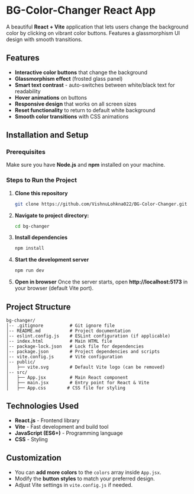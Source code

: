 
# BG-Color-Changer React App

A beautiful **React + Vite** application that lets users change the background color by clicking on vibrant color buttons. Features a glassmorphism UI design with smooth transitions.



## Features
- **Interactive color buttons** that change the background
- **Glassmorphism effect** (frosted glass panel)
- **Smart text contrast** - auto-switches between white/black text for readability
- **Hover animations** on buttons
- **Responsive design** that works on all screen sizes
- **Reset functionality** to return to default white background
- **Smooth color transitions** with CSS animations

## Installation and Setup
### Prerequisites
Make sure you have **Node.js** and **npm** installed on your machine.

### Steps to Run the Project
1. **Clone this repository**
   ```sh
   git clone https://github.com/VishnuLohkna022/BG-Color-Changer.git
   ```

2. **Navigate to project directory:**
    ```sh
    cd bg-changer
    ```

3. **Install dependencies**
   ```sh
   npm install
   ```

4. **Start the development server**
   ```sh
   npm run dev
   ```

5. **Open in browser**
   Once the server starts, open **http://localhost:5173** in your browser (default Vite port).

## Project Structure
```
bg-changer/
│-- .gitignore          # Git ignore file
│-- README.md           # Project documentation
│-- eslint.config.js    # ESLint configuration (if applicable)
│-- index.html          # Main HTML file
│-- package-lock.json   # Lock file for dependencies
│-- package.json        # Project dependencies and scripts
│-- vite.config.js      # Vite configuration
│-- public/
│   ├── vite.svg        # Default Vite logo (can be removed)
│-- src/
│   ├── App.jsx         # Main React component
│   ├── main.jsx        # Entry point for React & Vite
│   ├── App.css        # CSS file for styling
```

## Technologies Used
- **React.js** - Frontend library
- **Vite** - Fast development and build tool
- **JavaScript (ES6+)** - Programming language
- **CSS** - Styling

## Customization
- You can **add more colors** to the `colors` array inside `App.jsx`.
- Modify the **button styles** to match your preferred design.
- Adjust Vite settings in `vite.config.js` if needed.
